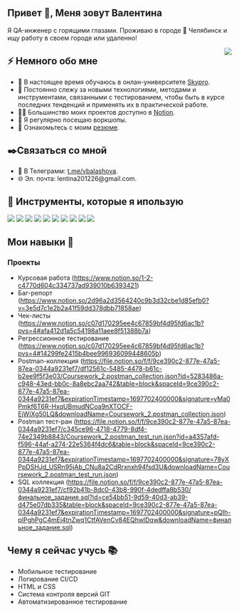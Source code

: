 <h2>Привет 👋, Меня зовут Валентина</h2>
<p>Я QA-инженер с горящими глазами.</a></strong> Проживаю в городе 🌁 Челябинск и ищу работу в своем городе или удаленно! </p>

<img align="right" src="https://img.hhcdn.ru/photo/738298072.jpeg?t=1697698269&h=7VqNtvFan5C6CuTjw1EY0g" />
<h2>⚡️ Немного обо мне</h2>
<ul>
<li>🔭 В настоящее время обучаюсь в онлан-университете <a href="https://my.sky.pro">Skypro</a>.</li>
<li>🧐 Постоянно слежу за новыми технологиями, методами и инструментами, связанными с тестированием, чтобы быть в курсе последних тенденций и применять их в практической работе.</li>
<li>👨‍💻 Большинство моих проектов доступно в <a href="https://www.notion.so/c07d170295ee4c67859bf4d95fd6ac1b">Notion</a>.</li>
<li>📝 Я регулярно посещаю воркшопы.</li>
<li>📙 Ознакомьтесь с моим <a href="https://chelyabinsk.hh.ru/resume/41d0150fff0c76b0320039ed1f656161556142">резюме</a>.</li>
</ul>
<h2> ✒️Связаться со мной</h2>
<ul>
<li>💬 В Телеграмм: <a href="https://t.me/vbalashova"> t.me/vbalashova</a>.</li>
<li>🌐 Эл. почта: lentina201226@gmail.com.</li>
</ul>

<h2>🚀 Инструменты, которые я ипользую</h2>
<p>
  <a href="https://jmeter.apache.org/"><img src="https://img.shields.io/badge/Jmeter-red"></a>
  <a href="https://soapui.ru/"><img src="https://img.shields.io/badge/SoapUI-yellow"></a>
  <a href="https://www.pgadmin.org/download/"><img src="https://img.shields.io/badge/PgAdmin4-blue"></a>
  <a href="https://petstore.swagger.io/#/"><img src="https://img.shields.io/badge/Swagger-green"></a> 
  <a href="https://www.notion.so/Portfolio-5845da22ea064a4c98020d4107fe884b"><img src="https://img.shields.io/badge/Notion-black"></a>
  <a href="https://chlist.sitechco.ru/login"><img src="https://img.shields.io/badge/Sitechco-cyan"></a>
  <a href="https://miro.com"><img src="https://img.shields.io/badge/Miro-yellow"></a>
  <a href="https://www.postman.com/"><img src="https://img.shields.io/badge/Postman-orange"></a>
  <a href="https://www.atlassian.com/software"><img src="https://img.shields.io/badge/Jira-black"></a>
  <a href="https://app.qase.io"><img src="https://img.shields.io/badge/Gase-blue"></a> 
</p>

## Мои навыки 📜

### Проекты

- Курсовая работа 
  (https://www.notion.so/1-2-c4770d604c334737ad939010b6393421)
- Баг-репорт
  (https://www.notion.so/2d96a2d3564240c9b3d32cbe1d85efb0?v=3e5d7c1e2b2a41f59dd378dbb71858ae)
- Чек-листы
  (https://www.notion.so/c07d170295ee4c67859bf4d95fd6ac1b?pvs=4#afa412d1a5c54198a11aee8f51388b7a)
- Регрессионное тестирование
  (https://www.notion.so/c07d170295ee4c67859bf4d95fd6ac1b?pvs=4#14299fe2415b4bee996936099448605b)
- Postman-коллекция
  (https://file.notion.so/f/f/9ce390c2-877e-47a5-87ea-0344a9231ef7/df12561c-5485-4478-b61c-b2ee9f5f3e03/Coursework_2.postman_collection.json?id=5283486a-c948-43ed-bb0c-8a8ebc2aa742&table=block&spaceId=9ce390c2-877e-47a5-87ea-0344a9231ef7&expirationTimestamp=1697702400000&signature=yMa0Pmkf6T6R-HxqUBmudNCoa9nXTOCF-EjWiXg50LQ&downloadName=Coursework_2.postman_collection.json)
- Postman тест-ран (https://file.notion.so/f/f/9ce390c2-877e-47a5-87ea-0344a9231ef7/c345ce96-4718-4779-8df4-74e2349b8843/Coursework_2.postman_test_run.json?id=a4357afd-f596-44af-a274-22e5364f4dc6&table=block&spaceId=9ce390c2-877e-47a5-87ea-0344a9231ef7&expirationTimestamp=1697702400000&signature=78yXPpDSHJd_USRn95jAb_CNu8a2CdRrxnxh94fsd3U&downloadName=Coursework_2.postman_test_run.json)
- SQL коллекция
  (https://file.notion.so/f/f/9ce390c2-877e-47a5-87ea-0344a9231ef7/cf92b41b-8dc0-43b8-990f-4dedffa8b530/финальное_задание.sql?id=ce54bb51-9d59-40d3-ab39-d475e07db335&table=block&spaceId=9ce390c2-877e-47a5-87ea-0344a9231ef7&expirationTimestamp=1697702400000&signature=pQIh-plPghPgC4mEj4tnZwq1CtfAVenCv84EQhwlDqw&downloadName=финальное_задание.sql)

## Чему я сейчас учусь 📚

- Мобильное тестирование
- Логирование CI/CD
- HTML и CSS
- Система контроля версий GIT
- Автоматизированное тестирование
